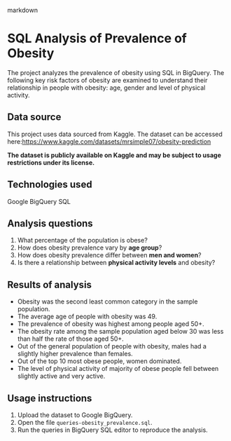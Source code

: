 markdown

# SQL Analysis of Prevalence of Obesity
The project analyzes the prevalence of obesity using SQL in BigQuery. The following key risk factors of obesity are examined to understand their relationship in people with obesity: age, gender and level of physical activity.

## Data source
This project uses data sourced from Kaggle. The dataset can be accessed here:https://www.kaggle.com/datasets/mrsimple07/obesity-prediction

**The dataset is publicly available on Kaggle and may be subject to usage restrictions under its license.**

## Technologies used
Google BigQuery SQL

## Analysis questions
1. What percentage of the population is obese?  
2. How does obesity prevalence vary by **age group**?  
3. How does obesity prevalence differ between **men and women**?  
4. Is there a relationship between **physical activity levels** and obesity?  

## Results of analysis
- Obesity was the second least common category in the sample population.
- The average age of people with obesity was 49.
- The prevalence of obesity was highest among people aged 50+.
- The obesity rate among the sample population aged below 30 was less than half the rate of those aged 50+.
- Out of the general population of people with obesity, males had a slightly higher prevalence than females.
- Out of the top 10 most obese people, women dominated.
- The level of physical activity of majority of obese people fell between slightly active and very active. 

## Usage instructions
1. Upload the dataset to Google BigQuery.  
2. Open the file `queries-obesity_prevalence.sql`.  
3. Run the queries in BigQuery SQL editor to reproduce the analysis. 

